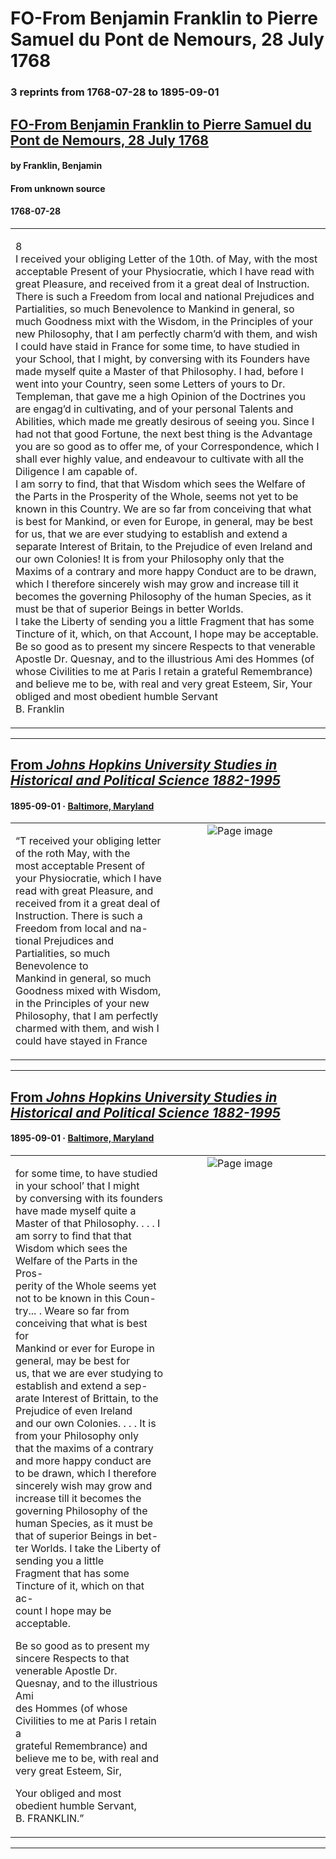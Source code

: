 
# FO-From Benjamin Franklin to Pierre Samuel du Pont de Nemours, 28 July 1768

### 3 reprints from 1768-07-28 to 1895-09-01

## [FO-From Benjamin Franklin to Pierre Samuel du Pont de Nemours, 28 July 1768](https://founders.archives.gov/documents/Franklin/01-15-02-0099)

#### by Franklin, Benjamin

#### From unknown source

#### 1768-07-28

<table style="width: 100%;"><tr><td style="width: 50%">

8  
I received your obliging Letter of the 10th. of May, with the most acceptable Present of your Physiocratie, which I have read with great Pleasure, and received from it a great deal of Instruction. There is such a Freedom from local and national Prejudices and Partialities, so much Benevolence to Mankind in general, so much Goodness mixt with the Wisdom, in the Principles of your new Philosophy, that I am perfectly charm’d with them, and wish I could have staid in France for some time, to have studied in your School,  that I might, by conversing with its Founders have made myself quite a Master of that Philosophy. I had, before I went into your Country, seen some Letters of yours to Dr. Templeman,  that gave me a high Opinion of the Doctrines you are engag’d in cultivating, and of your personal Talents and Abilities, which made me greatly desirous of seeing you. Since I had not that good Fortune, the next best thing is the Advantage you are so good as to offer me, of your Correspondence, which I shall ever highly value, and endeavour to cultivate with all the Diligence I am capable of.  
I am sorry to find, that that Wisdom which sees the Welfare of the Parts in the Prosperity of the Whole, seems not yet to be known in this Country. We are so far from conceiving that what is best for Mankind, or even for Europe, in general, may be best for us, that we are ever studying to establish and extend a separate Interest of Britain, to the Prejudice of even Ireland and our own Colonies! It is from your Philosophy only that the Maxims of a contrary and more happy Conduct are to be drawn, which I therefore sincerely wish may grow and increase till it becomes the governing Philosophy of the human Species, as it must be that of superior Beings in better Worlds.  
I take the Liberty of sending you a little Fragment that has some Tincture of it, which, on that Account, I hope may be acceptable.  
Be so good as to present my sincere Respects to that venerable Apostle Dr. Quesnay, and to the illustrious Ami des Hommes (of whose Civilities to me at Paris I retain a grateful Remembrance) and believe me to be, with real and very great Esteem, Sir, Your obliged and most obedient humble Servant  
B. Franklin
</td></tr></table>

---

## [From _Johns Hopkins University Studies in Historical and Political Science 1882-1995_](https://archive.org/details/sim_johns-hopkins-university-historical-political-science_1895-09_13_9/page/n43/mode/1up?view=theater)

#### 1895-09-01 &middot; [Baltimore, Maryland](http://dbpedia.org/resource/Baltimore)

<table style="width: 100%;"><tr><td style="width: 50%">

  
  
“T received your obliging letter of the roth May, with the  
most acceptable Present of your Physiocratie, which I have  
read with great Pleasure, and received from it a great deal of  
Instruction. There is such a Freedom from local and na-  
tional Prejudices and Partialities, so much Benevolence to  
Mankind in general, so much Goodness mixed with Wisdom,  
in the Principles of your new Philosophy, that I am perfectly  
charmed with them, and wish I could have stayed in France
</td><td style="width: 50%; max-height: 75%; margin: auto; display: block;">
<img alt="Page image" src="https://iiif.archive.org/iiif/sim_johns-hopkins-university-historical-political-science_1895-09_13_9&#0036;43/pct:25.683594,50.436047,62.988281,13.284884/600,/0/default.jpg"/>
</td>
</tr></table>

---

## [From _Johns Hopkins University Studies in Historical and Political Science 1882-1995_](https://archive.org/details/sim_johns-hopkins-university-historical-political-science_1895-09_13_9/page/n44/mode/1up?view=theater)

#### 1895-09-01 &middot; [Baltimore, Maryland](http://dbpedia.org/resource/Baltimore)

<table style="width: 100%;"><tr><td style="width: 50%">

  
  
for some time, to have studied in your school’ that I might  
by conversing with its founders have made myself quite a  
Master of that Philosophy. . . . I am sorry to find that that  
Wisdom which sees the Welfare of the Parts in the Pros-  
perity of the Whole seems yet not to be known in this Coun-  
try... . Weare so far from conceiving that what is best for  
Mankind or ever for Europe in general, may be best for  
us, that we are ever studying to establish and extend a sep-  
arate Interest of Brittain, to the Prejudice of even Ireland  
and our own Colonies. . . . It is from your Philosophy only  
that the maxims of a contrary and more happy conduct are  
to be drawn, which I therefore sincerely wish may grow and  
increase till it becomes the governing Philosophy of the  
human Species, as it must be that of superior Beings in bet-  
ter Worlds. I take the Liberty of sending you a little  
Fragment that has some Tincture of it, which on that ac-  
count I hope may be acceptable.  
  
Be so good as to present my sincere Respects to that  
venerable Apostle Dr. Quesnay, and to the illustrious Ami  
des Hommes (of whose Civilities to me at Paris I retain a  
grateful Remembrance) and believe me to be, with real and  
very great Esteem, Sir,  
  
Your obliged and most obedient humble Servant,  
B. FRANKLIN.”
</td><td style="width: 50%; max-height: 75%; margin: auto; display: block;">
<img alt="Page image" src="https://iiif.archive.org/iiif/sim_johns-hopkins-university-historical-political-science_1895-09_13_9&#0036;44/pct:12.060547,16.075581,63.085938,40.406977/,600/0/default.jpg"/>
</td>
</tr></table>

---

